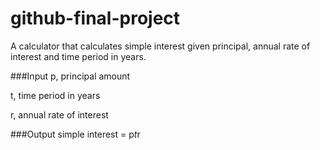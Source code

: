 # github-final-project

A calculator that calculates simple interest given principal, annual rate of interest and time period in years.

###Input
   p, principal amount
   
   t, time period in years
   
   r, annual rate of interest
   
###Output
   simple interest = p*t*r
